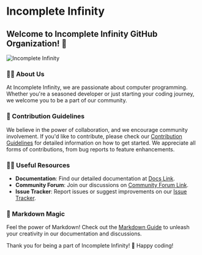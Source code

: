 # Incomplete Infinity

## Welcome to Incomplete Infinity GitHub Organization! 🚀

![Incomplete Infinity](https://github.com/user-attachments/assets/00e551eb-0b6f-4e2a-a34e-2af5e4949252)

### 🙋‍♀️ About Us
At Incomplete Infinity, we are passionate about computer programming. Whether you're a seasoned developer or just starting your coding journey, we welcome you to be a part of our community.

### 🌈 Contribution Guidelines
We believe in the power of collaboration, and we encourage community involvement. If you'd like to contribute, please check our [Contribution Guidelines](https://github.com/Incomplete-Infinity/.github/blob/main/contribution-guidelines.md) for detailed information on how to get started. We appreciate all forms of contributions, from bug reports to feature enhancements.

### 👩‍💻 Useful Resources
- **Documentation**: Find our detailed documentation at [Docs Link](https://github.com/Incomplete-Infinity/.github/blob/main/documentation.md).
- **Community Forum**: Join our discussions on [Community Forum Link](link-to-forum).
- **Issue Tracker**: Report issues or suggest improvements on our [Issue Tracker](link-to-issue-tracker).

### 🧙 Markdown Magic
Feel the power of Markdown! Check out the [Markdown Guide](https://docs.github.com/github/writing-on-github/getting-started-with-writing-and-formatting-on-github/basic-writing-and-formatting-syntax) to unleash your creativity in our documentation and discussions.

Thank you for being a part of Incomplete Infinity! 🚀 Happy coding!
